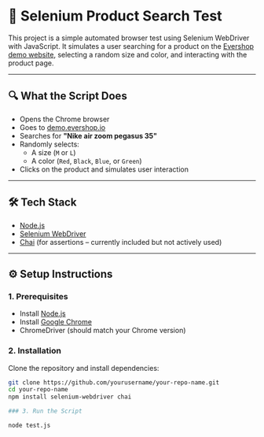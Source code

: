 # 🧪 Selenium Product Search Test

This project is a simple automated browser test using Selenium WebDriver with JavaScript. It simulates a user searching for a product on the [Evershop demo website](https://demo.evershop.io/), selecting a random size and color, and interacting with the product page.

---

## 🔍 What the Script Does

- Opens the Chrome browser
- Goes to [demo.evershop.io](https://demo.evershop.io/)
- Searches for **"Nike air zoom pegasus 35"**
- Randomly selects:
  - A size (`M` or `L`)
  - A color (`Red`, `Black`, `Blue`, or `Green`)
- Clicks on the product and simulates user interaction

---

## 🛠️ Tech Stack

- [Node.js](https://nodejs.org/)
- [Selenium WebDriver](https://www.selenium.dev/)
- [Chai](https://www.chaijs.com/) (for assertions – currently included but not actively used)

---

## ⚙️ Setup Instructions

### 1. Prerequisites

- Install [Node.js](https://nodejs.org/)
- Install [Google Chrome](https://www.google.com/chrome/)
- ChromeDriver (should match your Chrome version)

### 2. Installation

Clone the repository and install dependencies:

```bash
git clone https://github.com/yourusername/your-repo-name.git
cd your-repo-name
npm install selenium-webdriver chai

### 3. Run the Script

node test.js
